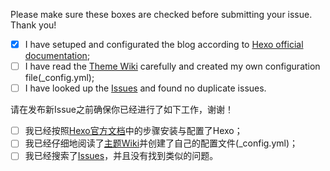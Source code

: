 Please make sure these boxes are checked before submitting your issue. Thank you!

- [x] I have setuped and configurated the blog according to [Hexo official documentation](https://hexo.io/);
- [ ] I have read the [Theme Wiki](https://github.com/ppoffice/hexo-theme-icarus/wiki) carefully and created my own configuration file(_config.yml);
- [ ] I have looked up the [Issues](https://github.com/ppoffice/hexo-theme-icarus/issues) and found no duplicate issues.

请在发布新Issue之前确保你已经进行了如下工作，谢谢！

- [ ] 我已经按照[Hexo官方文档](https://hexo.io/)中的步骤安装与配置了Hexo；
- [ ] 我已经仔细地阅读了[主题Wiki](https://github.com/ppoffice/hexo-theme-icarus/wiki)并创建了自己的配置文件(_config.yml)；
- [ ] 我已经搜索了[Issues](https://github.com/ppoffice/hexo-theme-icarus/issues)，并且没有找到类似的问题。
